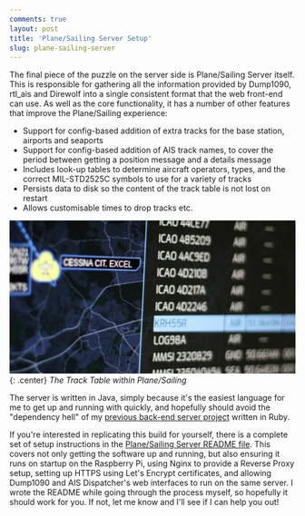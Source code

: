 ```yaml
---
comments: true
layout: post
title: 'Plane/Sailing Server Setup'
slug: plane-sailing-server
---
```


The final piece of the puzzle on the server side is Plane/Sailing Server itself. This is responsible for gathering all the information provided by Dump1090, rtl_ais and Direwolf into a single consistent format that the web front-end can use. As well as the core functionality, it has a number of other features that improve the Plane/Sailing experience:

* Support for config-based addition of extra tracks for the base station, airports and seaports
* Support for config-based addition of AIS track names, to cover the period between getting a position message and a details message
* Includes look-up tables to determine aircraft operators, types, and the correct MIL-STD2525C symbols to use for a variety of tracks
* Persists data to disk so the content of the track table is not lost on restart
* Allows customisable times to drop tracks etc.

![The Track Table within Plane/Sailing](/hardware/planesailing/tracktable.jpg){: .center}
*The Track Table within Plane/Sailing*

The server is written in Java, simply because it's the easiest language for me to get up and running with quickly, and hopefully should avoid the "dependency hell" of my [previous back-end server project](https://github.com/ianrenton/SuccessWhale-api) written in Ruby.

If you're interested in replicating this build for yourself, there is a complete set of setup instructions in the [Plane/Sailing Server README file](https://github.com/ianrenton/planesailing-server/blob/main/README.md). This covers not only getting the software up and running, but also ensuring it runs on startup on the Raspberry Pi, using Nginx to provide a Reverse Proxy setup, setting up HTTPS using Let's Encrypt certificates, and allowing Dump1090 and AIS Dispatcher's web interfaces to run on the same server. I wrote the README while going through the process myself, so hopefully it should work for you. If not, let me know and I'll see if I can help you out!